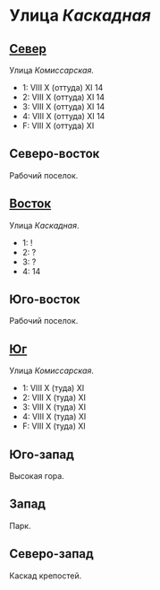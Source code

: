 # Улица *Каскадная*

## [Север](./560060.md)

Улица *Комиссарская*.

* 1:    VIII    X (оттуда)  XI  14
* 2:    VIII    X (оттуда)  XI  14
* 3:    VIII    X (оттуда)  XI  14
* 4:    VIII    X (оттуда)  XI  14
* F:    VIII    X (оттуда)  XI

## Северо-восток

Рабочий поселок.

## [Восток](./570065.md)

Улица *Каскадная*.

* 1:    !
* 2:    ?
* 3:    ?
* 4:    14

## Юго-восток

Рабочий поселок.

## [Юг](./560070.md)

Улица *Комиссарская*.

* 1:    VIII    X (туда)    XI
* 2:    VIII    X (туда)    XI
* 3:    VIII    X (туда)    XI
* 4:    VIII    X (туда)    XI
* F:    VIII    X (туда)    XI

## Юго-запад

Высокая гора.

## Запад

Парк.

## Северо-запад

Каскад крепостей.

